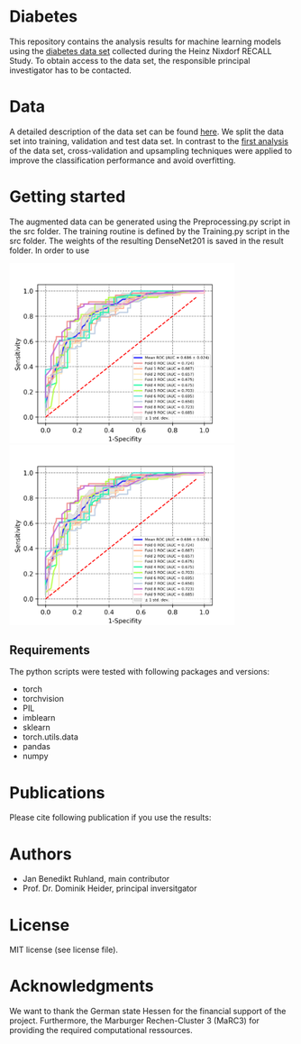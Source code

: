 # Diabetes
This repository contains the analysis results for machine learning models using the [diabetes data set](https://www.sciencedirect.com/science/article/pii/S0002870302000698) collected during the Heinz Nixdorf RECALL Study. To obtain access to the data set, the responsible principal investigator has to be contacted. 


# Data 
A detailed description of the data set can be found [here](https://www.sciencedirect.com/science/article/pii/S0933365719301083?via%3Dihub#bib0125). We split the data set into training, validation and test data set. In contrast to the [first analysis](https://www.sciencedirect.com/science/article/pii/S0933365719301083?via%3Dihub#bib0125) of the data set, cross-validation and upsampling techniques were applied to improve the classification performance and avoid overfitting. 

# Getting started
The augmented data can be generated using the Preprocessing.py script in the src folder. The training routine is defined by the Training.py script in the src folder. The weights of the resulting DenseNet201 is saved in the result folder. In order to use 


<p float="left">
  <img src="images/ROC_woAugmentation.png" alt="ROC_woAugmentation" width="400"/>
  <img src="images/ROC_woAugmentation.png" alt="ROC_wGaussUpsampling" width="400"/>
</p>


## Requirements
The python scripts were tested with following packages and versions: 

   * torch 
   * torchvision
   * PIL
   * imblearn
   * sklearn
   * torch.utils.data
   * pandas
   * numpy


# Publications
Please cite following publication if you use the results:


# Authors
   * Jan Benedikt Ruhland, main contributor
   * Prof. Dr. Dominik Heider, principal inversitgator


# License
MIT license (see license file). 


# Acknowledgments
We want to thank the German state Hessen for the financial support of the project. Furthermore, the  Marburger Rechen-Cluster 3 (MaRC3) for providing the required computational ressources. 
